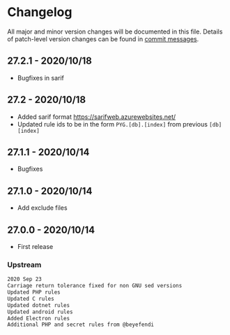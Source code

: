 # Changelog
All major and minor version changes will be documented in this file. Details of
patch-level version changes can be found in [commit messages](../../commits/master).

## 27.2.1 - 2020/10/18
- Bugfixes in sarif

## 27.2 - 2020/10/18
- Added sarif format https://sarifweb.azurewebsites.net/
- Updated rule ids to be in the form `PYG.[db].[index]` from previous `[db][index]`

## 27.1.1 - 2020/10/14
- Bugfixes

## 27.1.0 - 2020/10/14
- Add exclude files

## 27.0.0 - 2020/10/14
- First release

### Upstream
```txt
2020 Sep 23
Carriage return tolerance fixed for non GNU sed versions
Updated PHP rules
Updated C rules
Updated dotnet rules
Updated android rules
Added Electron rules
Additional PHP and secret rules from @beyefendi
```
